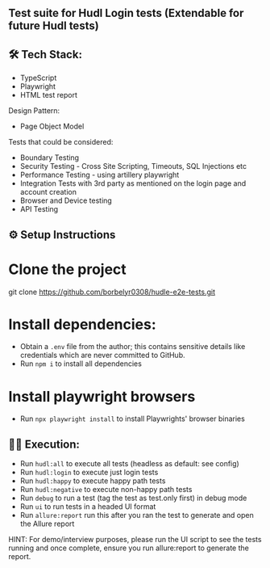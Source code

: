 ## Test suite for Hudl Login tests (Extendable for future Hudl tests)
## 🛠️ Tech Stack:
 - TypeScript
 - Playwright
 - HTML test report

Design Pattern:
 - Page Object Model

Tests that could be considered:
* Boundary Testing
* Security Testing - Cross Site Scripting, Timeouts, SQL Injections etc
* Performance Testing - using artillery playwright 
* Integration Tests with 3rd party as mentioned on the login page and account creation
* Browser and Device testing
* API Testing

## ⚙️ Setup Instructions

# Clone the project
git clone https://github.com/borbelyr0308/hudle-e2e-tests.git

# Install dependencies:
* Obtain a `.env` file from the author; this contains sensitive details like credentials which are never committed to GitHub.
* Run `npm i` to install all dependencies

# Install playwright browsers
* Run `npx playwright install` to install Playwrights' browser binaries


## 🏃‍♂️ Execution: 
* Run `hudl:all` to execute all tests (headless as default: see config)
* Run `hudl:login` to execute just login tests
* Run `hudl:happy` to execute happy path tests
* Run `hudl:negative` to execute non-happy path tests
* Run `debug` to run a test (tag the test as test.only first) in debug mode
* Run `ui` to run tests in a headed UI format
* Run `allure:report` run this after you ran the test to generate and open the Allure report 

HINT: For demo/interview purposes, please run the UI script to see the tests running and once complete, ensure you run allure:report to generate the report.
